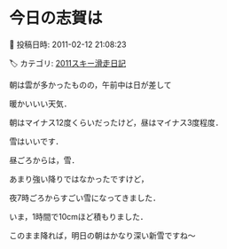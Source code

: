 # 今日の志賀は

📅 投稿日時: 2011-02-12 21:08:23

🏷️ カテゴリ: [2011スキー滑走日記](ca488c98cfb9169941c3e73770dcefb56.md)

朝は雲が多かったものの，午前中は日が差して


暖かいいい天気．


朝はマイナス12度くらいだったけど，昼はマイナス3度程度．


雪はいいです．





昼ごろからは，雪．


あまり強い降りではなかったですけど，


夜7時ごろからすごい雪になってきました．





いま，1時間で10cmほど積もりました．


このまま降れば，明日の朝はかなり深い新雪ですね～

